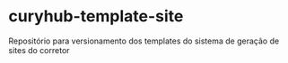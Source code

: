 # curyhub-template-site

Repositório para versionamento dos templates do sistema de geração de sites do corretor

